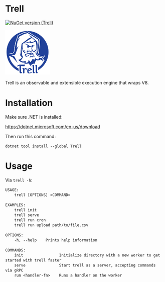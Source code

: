# Trell

[![NuGet version (Trell)](https://img.shields.io/nuget/v/Trell.svg?style=flat-square)](https://www.nuget.org/packages/Trell/)

<img src="assets/images/Trell_Logo.png" title="Trell Logo" width="142" height="143" />

Trell is an observable and extensible execution engine that wraps V8.

# Installation

Make sure .NET is installed:

https://dotnet.microsoft.com/en-us/download

Then run this command:

```
dotnet tool install --global Trell
```

# Usage

Via `trell -h`:

```
USAGE:
    trell [OPTIONS] <COMMAND>

EXAMPLES:
    trell init
    trell serve
    trell run cron
    trell run upload path/to/file.csv

OPTIONS:
    -h, --help    Prints help information

COMMANDS:
    init                Initialize directory with a new worker to get started with trell faster
    serve               Start trell as a server, accepting commands via gRPC
    run <handler-fn>    Runs a handler on the worker
```
